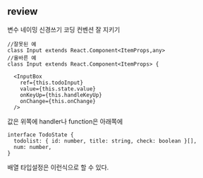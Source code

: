 ## review
변수 네이밍 신경쓰기
코딩 컨벤션 잘 지키기
```
//잘못된 예
class Input extends React.Component<ItemProps,any> 
//올바른 예 
class Input extends React.Component<ItemProps> {
```

```
  <InputBox
    ref={this.todoInput}
    value={this.state.value}
    onKeyUp={this.handleKeyUp}
    onChange={this.onChange}
  />
```

값은 위쪽에 handler나 function은 아래쪽에
```
interface TodoState {
  todolist: { id: number, title: string, check: boolean }[],
  num: number,
}
```

배열 타입설정은 이런식으로 할 수 있다.
